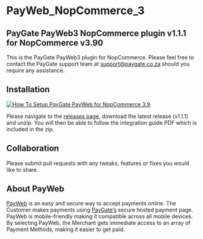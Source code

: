 # PayWeb_NopCommerce_3
## PayGate PayWeb3 NopCommerce plugin v1.1.1 for NopCommerce v3.90

This is the PayGate PayWeb3 plugin for NopCommerce. Please feel free to contact the PayGate support team at support@paygate.co.za should you require any assistance.

## Installation
[![How To Setup PayGate PayWeb for NopCommerce 3.9](https://appinlet.com/wp-content/uploads/2021/01/How-To-Setup-PayGate-PayWeb-for-NopCommerce-3.9.jpg)](http://www.youtube.com/watch?v=QXE6lnb3lfc "How To Setup PayGate PayWeb for NopCommerce 3.9")

Please navigate to the [releases page](https://github.com/PayGate/PayWeb_NopCommerce_3/releases), download the latest release (v1.1.1) and unzip. You will then be able to follow the integration guide PDF which is included in the zip.

## Collaboration

Please submit pull requests with any tweaks, features or fixes you would like to share.

## About PayWeb

[PayWeb](https://www.paygate.co.za/paygate-products/payweb/) is an easy and secure way to accept payments online. The Customer makes payments using [PayGate’s](https://www.paygate.co.za/) secure hosted payment page. PayWeb is mobile-friendly making it compatible across all mobile devices. By selecting PayWeb, the Merchant gets immediate access to an array of Payment Methods, making it easier to get paid.

